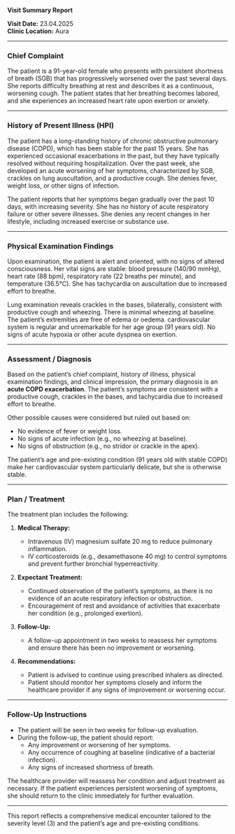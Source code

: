 

**Visit Summary Report**

**Visit Date:** 23.04.2025  
**Clinic Location:** Aura  

---

### **Chief Complaint**
The patient is a 91-year-old female who presents with persistent shortness of breath (SGB) that has progressively worsened over the past several days. She reports difficulty breathing at rest and describes it as a continuous, worsening cough. The patient states that her breathing becomes labored, and she experiences an increased heart rate upon exertion or anxiety.

---

### **History of Present Illness (HPI)**
The patient has a long-standing history of chronic obstructive pulmonary disease (COPD), which has been stable for the past 15 years. She has experienced occasional exacerbations in the past, but they have typically resolved without requiring hospitalization. Over the past week, she developed an acute worsening of her symptoms, characterized by SGB, crackles on lung auscultation, and a productive cough. She denies fever, weight loss, or other signs of infection.

The patient reports that her symptoms began gradually over the past 10 days, with increasing severity. She has no history of acute respiratory failure or other severe illnesses. She denies any recent changes in her lifestyle, including increased exercise or substance use.

---

### **Physical Examination Findings**
Upon examination, the patient is alert and oriented, with no signs of altered consciousness. Her vital signs are stable: blood pressure (140/90 mmHg), heart rate (88 bpm), respiratory rate (22 breaths per minute), and temperature (36.5°C). She has tachycardia on auscultation due to increased effort to breathe.

Lung examination reveals crackles in the bases, bilaterally, consistent with productive cough and wheezing. There is minimal wheezing at baseline. The patient’s extremities are free of edema or oedema. cardiovascular system is regular and unremarkable for her age group (91 years old). No signs of acute hypoxia or other acute dyspnea on exertion.

---

### **Assessment / Diagnosis**
Based on the patient’s chief complaint, history of illness, physical examination findings, and clinical impression, the primary diagnosis is an **acute COPD exacerbation**. The patient’s symptoms are consistent with a productive cough, crackles in the bases, and tachycardia due to increased effort to breathe.

Other possible causes were considered but ruled out based on:
- No evidence of fever or weight loss.
- No signs of acute infection (e.g., no wheezing at baseline).
- No signs of obstruction (e.g., no stridor or crackle in the apex).

The patient’s age and pre-existing condition (91 years old with stable COPD) make her cardiovascular system particularly delicate, but she is otherwise stable.

---

### **Plan / Treatment**
The treatment plan includes the following:
1. **Medical Therapy:**
   - Intravenous (IV) magnesium sulfate 20 mg to reduce pulmonary inflammation.
   - IV corticosteroids (e.g., dexamethasone 40 mg) to control symptoms and prevent further bronchial hyperreactivity.

2. **Expectant Treatment:**
   - Continued observation of the patient’s symptoms, as there is no evidence of an acute respiratory infection or obstruction.
   - Encouragement of rest and avoidance of activities that exacerbate her condition (e.g., prolonged exertion).

3. **Follow-Up:**
   - A follow-up appointment in two weeks to reassess her symptoms and ensure there has been no improvement or worsening.

4. **Recommendations:**
   - Patient is advised to continue using prescribed inhalers as directed.
   - Patient should monitor her symptoms closely and inform the healthcare provider if any signs of improvement or worsening occur.

---

### **Follow-Up Instructions**
- The patient will be seen in two weeks for follow-up evaluation.
- During the follow-up, the patient should report:
  - Any improvement or worsening of her symptoms.
  - Any occurrence of coughing at baseline (indicative of a bacterial infection).
  - Any signs of increased shortness of breath.

The healthcare provider will reassess her condition and adjust treatment as necessary. If the patient experiences persistent worsening of symptoms, she should return to the clinic immediately for further evaluation.

--- 

This report reflects a comprehensive medical encounter tailored to the severity level (3) and the patient’s age and pre-existing conditions.